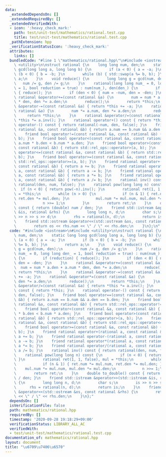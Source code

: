 ```yaml
---
data:
  _extendedDependsOn: []
  _extendedRequiredBy: []
  _extendedVerifiedWith:
  - icon: ':heavy_check_mark:'
    path: test/unit-test/mathematics/rational.test.cpp
    title: test/unit-test/mathematics/rational.test.cpp
  _pathExtension: hpp
  _verificationStatusIcon: ':heavy_check_mark:'
  attributes:
    links: []
  bundledCode: "#line 1 \"mathematics/rational.hpp\"\n#include <iostream>\n#include\
    \ <utility>\n\nstruct rational {\n    long long num, den;\n    static long long\
    \ gcd(long long a, long long b) {\n        if (a < 0) { a = -a; }\n        if\
    \ (b < 0) { b = -b; }\n        while (b) { std::swap(a %= b, b); }\n        return\
    \ a;\n    }\n    void reduce() {\n        long long g = gcd(num, den);\n     \
    \   num /= g, den /= g;\n    }\n    rational(long long num_ = 0, long long den_\
    \ = 1, bool reduction = true) : num(num_), den(den_) {\n        if (reduction)\
    \ { reduce(); }\n        if (den < 0) { num = -num, den = -den; }\n    }\n   \
    \ rational &operator+=(const rational &a) {\n        num = num * a.den + a.num\
    \ * den, den *= a.den;\n        reduce();\n        return *this;\n    }\n    rational\
    \ &operator-=(const rational &a) { return *this += -a; }\n    rational &operator*=(const\
    \ rational &a) {\n        num *= a.num, den *= a.den;\n        reduce();\n   \
    \     return *this;\n    }\n    rational &operator/=(const rational &a) { return\
    \ *this *= a.inv(); }\n    rational operator+() const { return *this; }\n    rational\
    \ operator-() const { return rational(-num, den, false); }\n    friend bool operator==(const\
    \ rational &a, const rational &b) { return a.num == b.num && a.den == b.den; }\n\
    \    friend bool operator!=(const rational &a, const rational &b) { return std::rel_ops::operator!=(a,\
    \ b); }\n    friend bool operator<(const rational &a, const rational &b) { return\
    \ a.num * b.den < b.num * a.den; }\n    friend bool operator>(const rational &a,\
    \ const rational &b) { return std::rel_ops::operator>(a, b); }\n    friend bool\
    \ operator<=(const rational &a, const rational &b) { return std::rel_ops::operator<=(a,\
    \ b); }\n    friend bool operator>=(const rational &a, const rational &b) { return\
    \ std::rel_ops::operator>=(a, b); }\n    friend rational operator+(rational a,\
    \ const rational &b) { return a += b; }\n    friend rational operator-(rational\
    \ a, const rational &b) { return a -= b; }\n    friend rational operator*(rational\
    \ a, const rational &b) { return a *= b; }\n    friend rational operator/(rational\
    \ a, const rational &b) { return a /= b; }\n    rational inv() const { return\
    \ rational(den, num, false); }\n    rational pow(long long n) const {\n      \
    \  if (n < 0) { return pow(-n).inv(); }\n        rational ret(1, 1, false), mul\
    \ = *this;\n        while (n > 0) {\n            if (n & 1) { ret.num *= mul.num,\
    \ ret.den *= mul.den; }\n            mul.num *= mul.num, mul.den *= mul.den;\n\
    \            n >>= 1;\n        }\n        return ret;\n    }\n    double to_double()\
    \ const { return (double) num / den; }\n    friend std::istream &operator>>(std::istream\
    \ &is, rational &rhs) {\n        long long n, d;\n        char s;\n        is\
    \ >> n >> s >> d;\n        rhs = rational(n, d);\n        return is;\n    }\n\
    \    friend std::ostream &operator<<(std::ostream &os, const rational &rhs) {\n\
    \        return os << rhs.num << \" / \" << rhs.den;\n    }\n};\n"
  code: "#include <iostream>\n#include <utility>\n\nstruct rational {\n    long long\
    \ num, den;\n    static long long gcd(long long a, long long b) {\n        if\
    \ (a < 0) { a = -a; }\n        if (b < 0) { b = -b; }\n        while (b) { std::swap(a\
    \ %= b, b); }\n        return a;\n    }\n    void reduce() {\n        long long\
    \ g = gcd(num, den);\n        num /= g, den /= g;\n    }\n    rational(long long\
    \ num_ = 0, long long den_ = 1, bool reduction = true) : num(num_), den(den_)\
    \ {\n        if (reduction) { reduce(); }\n        if (den < 0) { num = -num,\
    \ den = -den; }\n    }\n    rational &operator+=(const rational &a) {\n      \
    \  num = num * a.den + a.num * den, den *= a.den;\n        reduce();\n       \
    \ return *this;\n    }\n    rational &operator-=(const rational &a) { return *this\
    \ += -a; }\n    rational &operator*=(const rational &a) {\n        num *= a.num,\
    \ den *= a.den;\n        reduce();\n        return *this;\n    }\n    rational\
    \ &operator/=(const rational &a) { return *this *= a.inv(); }\n    rational operator+()\
    \ const { return *this; }\n    rational operator-() const { return rational(-num,\
    \ den, false); }\n    friend bool operator==(const rational &a, const rational\
    \ &b) { return a.num == b.num && a.den == b.den; }\n    friend bool operator!=(const\
    \ rational &a, const rational &b) { return std::rel_ops::operator!=(a, b); }\n\
    \    friend bool operator<(const rational &a, const rational &b) { return a.num\
    \ * b.den < b.num * a.den; }\n    friend bool operator>(const rational &a, const\
    \ rational &b) { return std::rel_ops::operator>(a, b); }\n    friend bool operator<=(const\
    \ rational &a, const rational &b) { return std::rel_ops::operator<=(a, b); }\n\
    \    friend bool operator>=(const rational &a, const rational &b) { return std::rel_ops::operator>=(a,\
    \ b); }\n    friend rational operator+(rational a, const rational &b) { return\
    \ a += b; }\n    friend rational operator-(rational a, const rational &b) { return\
    \ a -= b; }\n    friend rational operator*(rational a, const rational &b) { return\
    \ a *= b; }\n    friend rational operator/(rational a, const rational &b) { return\
    \ a /= b; }\n    rational inv() const { return rational(den, num, false); }\n\
    \    rational pow(long long n) const {\n        if (n < 0) { return pow(-n).inv();\
    \ }\n        rational ret(1, 1, false), mul = *this;\n        while (n > 0) {\n\
    \            if (n & 1) { ret.num *= mul.num, ret.den *= mul.den; }\n        \
    \    mul.num *= mul.num, mul.den *= mul.den;\n            n >>= 1;\n        }\n\
    \        return ret;\n    }\n    double to_double() const { return (double) num\
    \ / den; }\n    friend std::istream &operator>>(std::istream &is, rational &rhs)\
    \ {\n        long long n, d;\n        char s;\n        is >> n >> s >> d;\n  \
    \      rhs = rational(n, d);\n        return is;\n    }\n    friend std::ostream\
    \ &operator<<(std::ostream &os, const rational &rhs) {\n        return os << rhs.num\
    \ << \" / \" << rhs.den;\n    }\n};"
  dependsOn: []
  isVerificationFile: false
  path: mathematics/rational.hpp
  requiredBy: []
  timestamp: '2020-09-28 19:18:29+09:00'
  verificationStatus: LIBRARY_ALL_AC
  verifiedWith:
  - test/unit-test/mathematics/rational.test.cpp
documentation_of: mathematics/rational.hpp
layout: document
title: "\u6709\u7406\u6570"
---
```


